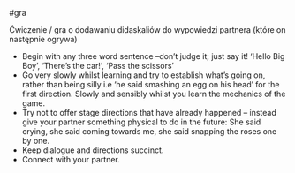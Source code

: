 #gra
  
Ćwiczenie / gra o dodawaniu didaskaliów do wypowiedzi partnera (które on następnie ogrywa)

  
  
- Begin with any three word sentence –don’t judge it; just say it! ‘Hello Big Boy’, ‘There’s the car!’, ‘Pass the scissors’
- Go very slowly whilst learning and try to establish what’s going on, rather than being silly i.e ‘he said smashing an egg on his head’ for the first direction. Slowly and sensibly whilst you learn the mechanics of the game.
- Try not to offer stage directions that have already happened – instead give your partner something physical to do in the future: She said crying, she said coming towards me, she said snapping the roses one by one.
- Keep dialogue and directions succinct.
- Connect with your partner.
